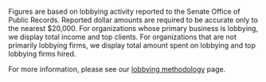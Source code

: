 
Figures are based on lobbying activity reported to the Senate Office of Public Records. Reported dollar amounts are required to be accurate only to the nearest $20,000. For organizations whose primary business is lobbying, we display total income and top clients. For organizations that are not primarily lobbying firms, we display total amount spent on lobbying and top lobbying firms hired.

For more information, please see our [lobbying methodology][1] page.

[1]: /about/methodology/lobbying
